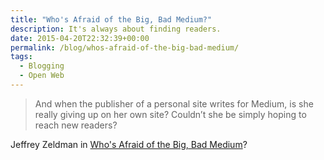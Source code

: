 ```yaml
---
title: "Who's Afraid of the Big, Bad Medium?"
description: It's always about finding readers.
date: 2015-04-20T22:32:39+00:00
permalink: /blog/whos-afraid-of-the-big-bad-medium/
tags:
  - Blogging
  - Open Web
---
```


> And when the publisher of a personal site writes for Medium, is she really giving up on her own site? Couldn’t she be simply hoping to reach new readers?

Jeffrey Zeldman in [Who's Afraid of the Big, Bad Medium](http://www.zeldman.com/2015/04/20/whos-afraid-of-the-big-bad-medium/)?
